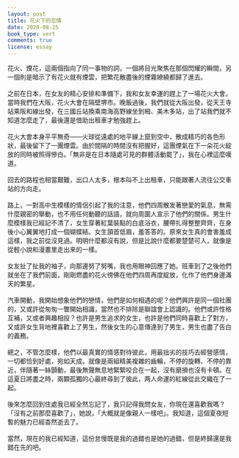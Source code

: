 ```yaml
---
layout: post
title: 花火下的恋情
date: 2020-08-25
book_type: vert
comments: true
license: essay
---
```


花火、煙花，這兩個指向了同一事物的詞，一個將目光聚焦在那個閃耀的瞬間，另一個則是暗示了有花火就有煙雲，把繁花散盡後的煙霧繚繞都歸了進去。
<br>
<br>
之前在日本，在女友的精心安排和準備下，我和女友幸運的趕上了一場花火大會。當時我們在大阪，花火大會在隔壁堺市。晚飯過後，我們就從大阪出發，從天王寺站乘阪和線出發，在三國丘站換乘南海高野線坐到栂、美木多站，出了站我們就不知道怎麼走了，最後還是借助出租車才勉強趕上。
<br>
<br>
花火大會本身平平無奇——火球從遠處的地平線上竄到空中，散成精巧的各色形狀，最後留下了一團煙雲。由於間隔的時間沒有把握好，這團煙氣在下一朵花火綻放的同時被照得慘白。「無非是在日本隨處可見的群體活動罷了」，我在心裡這麼嘆道。
<br>
<br>
回去的路程也相當艱難，出口人太多，根本叫不上出租車，只能跟著人流往公交車站的方向走。
<br>
<br>
路上，一對高中生模樣的情侶引起了我的注意，他們四周散发著戀愛的氣息，無需什麼親密的舉動，也不用任何動聽的話語，就向周圍人宣示了他們的關係。男生什麼模樣我已經記不清了，女生穿著紅葉裝點的白底浴衣，腰帶扎得整整齊齊，在身後小心翼翼地打成一個蝴蝶結。女生頷首低眉，羞答答的。原來女生真的會害羞成這樣，我之前從沒見過。明明什麼都沒有說，但是比說什麼都要楚楚可人，就像是從輕小說和漫畫里走出來的一樣。
<br>
<br>
女友扯了扯我的袖子，向那邊努了努嘴，我也用眼神回應了她。班車到了之後他們就坐在了我們前面，剛剛燃盡的花火徬佛在他們四周再度綻放，化作了他們身邊滿天的繁星。
<br>
<br>
汽車開動，我開始想象他們的戀情，他們是如何相遇的呢？他們興許是同一個社團的，又或許從匆匆一瞥開始相識，當然也不排除是聯誼會上認識的。他們或許性格互補，又或者興趣相投？也許是男生追求的女生，也許是他們同時喜歡上了對方，又或許女生背地裡喜歡上了男生，然後女生的心意傳達到了男生，男生也盡了告白的義務。
<br>
<br>
總之，不管怎麼樣，他們以<span class='empha-double-circle-filled'>最真實的情感</span>對待彼此，用<span class='empha-double-circle-filled'>最拙劣的技巧</span>去經營感情，一切都<span class='empha-double-circle-filled'>恰到好處</span>，宛如天成。就像是兩組精美複雜的齒輪，不停的旋轉、不停的靠近，伴隨著一絲顫動，最後無聲無息地緊緊咬合在一起，沒有磨損也沒有卡頓。在這夏日將盡之時，兩顆孤獨的心最終尋到了彼此，两人命運的紅線從此交織在了一起。
<br>
<br>
後來怎麼回到住處我已經全然忘記了，我只記得我問女友，你現在還喜歡我嗎？「沒有之前那麼喜歡了」，她說，「大概就是像親人一樣吧」。我知道，這個夏夜短暫的魅力已經杳然逝去了。
<br>
<br>
當然，現在的我已經知道，這份怠慢既是我的過錯也是她的過錯，但是終歸還是我錯在先的吧。
<br>